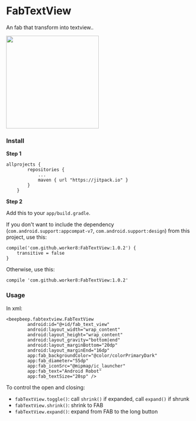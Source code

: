 # FabTextView
An fab that transform into textview..


<img src="https://cloud.githubusercontent.com/assets/1988156/19845683/6bdf2900-9f7c-11e6-88b9-2ba57d2dfdc3.gif" width="250px"/>

### Install

**Step 1**
```
allprojects {
		repositories {
			...
			maven { url "https://jitpack.io" }
		}
	}
```

**Step 2**

Add this to your `app/build.gradle`.

If you don't want to include the dependency (`com.android.support:appcompat-v7`, `com.android.support:design`) from this project, use this:

```
compile('com.github.worker8:FabTextView:1.0.2') {
    transitive = false
}
```

Otherwise, use this:


```
compile 'com.github.worker8:FabTextView:1.0.2'
```

### Usage

In xml:

```
<beepbeep.fabtextview.FabTextView
        android:id="@+id/fab_text_view"
        android:layout_width="wrap_content"
        android:layout_height="wrap_content"
        android:layout_gravity="bottom|end"
        android:layout_marginBottom="20dp"
        android:layout_marginEnd="16dp"
        app:fab_backgroundColor="@color/colorPrimaryDark"
        app:fab_diameter="55dp"
        app:fab_iconSrc="@mipmap/ic_launcher"
        app:fab_text="Android Robot"
        app:fab_textSize="20sp" />
```

To control the open and closing:

 - `fabTextView.toggle()`: call `shrink()` if expanded, call `expand()` if shrunk
 - `fabTextView.shrink()`: shrink to FAB
 - `fabTextView.expand()`: expand from FAB to the long button
